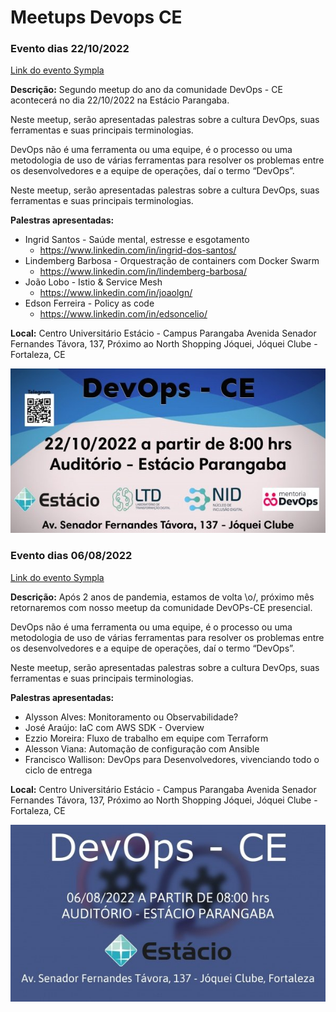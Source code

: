 # Meetups Devops CE

### Evento dias 22/10/2022

[Link do evento Sympla](https://www.sympla.com.br/evento/meetup-devops-ceara/1720105?lang=PT)

**Descrição:** Segundo meetup do ano da comunidade DevOps - CE acontecerá no dia 22/10/2022 na Estácio Parangaba. 

Neste meetup, serão apresentadas palestras sobre a cultura DevOps, suas ferramentas e suas principais terminologias. 

DevOps não é uma ferramenta ou uma equipe, é o processo ou uma metodologia de uso de várias ferramentas para resolver os problemas entre os desenvolvedores e a equipe de operações, daí o termo “DevOps”.

Neste meetup, serão apresentadas palestras sobre a cultura DevOps, suas ferramentas e suas principais terminologias. 

**Palestras apresentadas:**

- Ingrid Santos - Saúde mental, estresse e esgotamento
    - https://www.linkedin.com/in/ingrid-dos-santos/
- Lindemberg Barbosa - Orquestração de containers com Docker Swarm
    - https://www.linkedin.com/in/lindemberg-barbosa/
- João Lobo - Istio & Service Mesh
    - https://www.linkedin.com/in/joaolgn/
- Edson Ferreira - Policy as code
    - https://www.linkedin.com/in/edsoncelio/

**Local:**
Centro Universitário Estácio - Campus Parangaba
Avenida Senador Fernandes Távora, 137, Próximo ao North Shopping Jóquei, Jóquei Clube - Fortaleza, CE

![meetp1](./img/meetup-22102022.jpg)

### Evento dias 06/08/2022

[Link do evento Sympla](https://www.sympla.com.br/evento/meetup-devops-ceara/1646571)

**Descrição:** Após 2 anos de pandemia, estamos de volta \o/, próximo mês retornaremos com nosso meetup da comunidade DevOPs-CE presencial.

DevOps não é uma ferramenta ou uma equipe, é o processo ou uma metodologia de uso de várias ferramentas para resolver os problemas entre os desenvolvedores e a equipe de operações, daí o termo “DevOps”.

Neste meetup, serão apresentadas palestras sobre a cultura DevOps, suas ferramentas e suas principais terminologias.

**Palestras apresentadas:**

- Alysson Alves: Monitoramento ou Observabilidade? 
- José Araújo: IaC com AWS SDK - Overview
- Ezzio Moreira: Fluxo de trabalho em equipe com Terraform
- Alesson Viana: Automação de configuração com Ansible
- Francisco Wallison: DevOps para Desenvolvedores, vivenciando todo o ciclo de entrega

**Local:**
Centro Universitário Estácio - Campus Parangaba
Avenida Senador Fernandes Távora, 137, Próximo ao North Shopping Jóquei, Jóquei Clube - Fortaleza, CE

![meetp1](./img/meetup-06082022.jpg)
